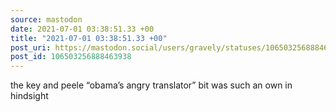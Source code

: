 ```yaml
---
source: mastodon
date: 2021-07-01 03:38:51.33 +00
title: "2021-07-01 03:38:51.33 +00"
post_uri: https://mastodon.social/users/gravely/statuses/106503256888463938
post_id: 106503256888463938
---
```

the key and peele “obama’s angry translator” bit was such an own in hindsight



